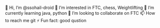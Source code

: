 👋 Hi, I’m @ssohail-droid
👀 I’m interested in FTC, chess, Weightlifting
🌱 I’m currently learning java, python
💞️ I’m looking to collaborate on FTC
📫 How to reach me git
⚡ Fun fact: good qustion

